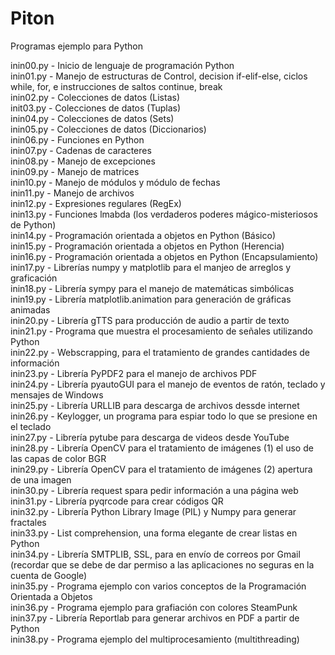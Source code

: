 # Piton
Programas ejemplo para Python  

inin00.py   -   Inicio de lenguaje de programación Python  
inin01.py   -   Manejo de estructuras de Control, decision if-elif-else, ciclos while, for, e instrucciones de saltos continue, break  
inin02.py   -   Colecciones de datos (Listas)  
init03.py   -   Colecciones de datos (Tuplas)  
inin04.py   -   Colecciones de datos (Sets)  
inin05.py   -   Colecciones de datos (Diccionarios)  
inin06.py   -   Funciones en Python  
inin07.py   -   Cadenas de caracteres  
inin08.py   -   Manejo de excepciones  
inin09.py   -   Manejo de matrices  
inin10.py   -   Manejo de módulos y módulo de fechas  
inin11.py   -   Manejo de archivos  
inin12.py   -   Expresiones regulares (RegEx)  
inin13.py   -   Funciones lmabda (los verdaderos poderes mágico-misteriosos de Python)  
inin14.py   -   Programación orientada a objetos en Python (Básico)  
inin15.py   -   Programación orientada a objetos en Python (Herencia)  
inin16.py   -   Programación orientada a objetos en Python (Encapsulamiento)  
inin17.py   -   Librerías numpy y matplotlib para el manjeo de arreglos y graficación  
inin18.py   -   Librería sympy para el manejo de matemáticas simbólicas  
inin19.py   -   Librería matplotlib.animation para generación de gráficas animadas  
inin20.py   -   Librería gTTS para producción de audio a partir de texto  
inin21.py   -   Programa que muestra el procesamiento de señales utilizando Python  
inin22.py   -   Webscrapping, para el tratamiento de grandes cantidades de información  
inin23.py   -   Librería PyPDF2 para el manejo de archivos PDF  
inin24.py   -   Librería pyautoGUI para el manejo de eventos de ratón, teclado y mensajes de Windows  
inin25.py   -   Librería URLLIB para descarga de archivos dessde internet  
inin26.py   -   Keylogger, un programa para espiar todo lo que se presione en el teclado  
inin27.py   -   Librería pytube para descarga de videos desde YouTube  
inin28.py   -   Librería OpenCV para el tratamiento de imágenes (1) el uso de las capas de color BGR  
inin29.py   -   Librería OpenCV para el tratamiento de imágenes (2) apertura de una imagen  
inin30.py   -   Librería request spara pedir información a una página web  
inin31.py   -   Librería pyqrcode para crear códigos QR   
inin32.py   -   Librería Python Library Image (PIL) y Numpy para generar fractales   
inin33.py   -   List comprehension, una forma elegante de crear listas en Python   
inin34.py   -   Librería SMTPLIB, SSL, para en envío de correos por Gmail (recordar que se debe de dar permiso a las aplicaciones no seguras en la cuenta de Google)   
inin35.py   -   Programa ejemplo con varios conceptos de la Programación Orientada a Objetos   
inin36.py   -   Programa ejemplo para grafiación con colores SteamPunk   
inin37.py   -   Librería Reportlab para generar archivos en PDF a partir de Python    
inin38.py   -   Programa ejemplo del multiprocesamiento (multithreading)   
